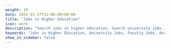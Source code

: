 ```yaml
---
weight: 10
date: 2025-01-27T12:00:00+00:00
title: "Jobs in Higher Education"
icon: work
description: "Search jobs in higher education. Search university jobs. Search postdoc jobs. Search faculty jobs. Search administrative jobs. Search executive jobs."
keywords: "Jobs in Higher Education, University Jobs, Faculty Jobs, Assistant Professor Jobs, Associate Professor Jobs, Professor Jobs, Administrative Jobs, Executive Jobs, Postdoc Jobs, Higher Eductation Jobs"
show_in_sidebar: false
---
```


